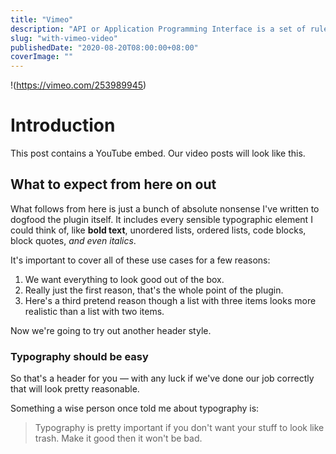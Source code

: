 ```yaml
---
title: "Vimeo"
description: "API or Application Programming Interface is a set of rules that allows two separate programs to interact with each other based on certain guidelines. REST or Representational State Transfer is a protocol that determines what these guidelines are."
slug: "with-vimeo-video"
publishedDate: "2020-08-20T08:00:00+08:00"
coverImage: ""
---
```


!(https://vimeo.com/253989945)

# Introduction

<Lead>
  This post contains a YouTube embed. Our video posts will look like this.
</Lead>

## What to expect from here on out

What follows from here is just a bunch of absolute nonsense I've written to dogfood the plugin itself. It includes every sensible typographic element I could think of, like **bold text**, unordered lists, ordered lists, code blocks, block quotes, _and even italics_.

It's important to cover all of these use cases for a few reasons:

1. We want everything to look good out of the box.
2. Really just the first reason, that's the whole point of the plugin.
3. Here's a third pretend reason though a list with three items looks more realistic than a list with two items.

Now we're going to try out another header style.

### Typography should be easy

So that's a header for you — with any luck if we've done our job correctly that will look pretty reasonable.

Something a wise person once told me about typography is:

> Typography is pretty important if you don't want your stuff to look like trash. Make it good then it won't be bad.
